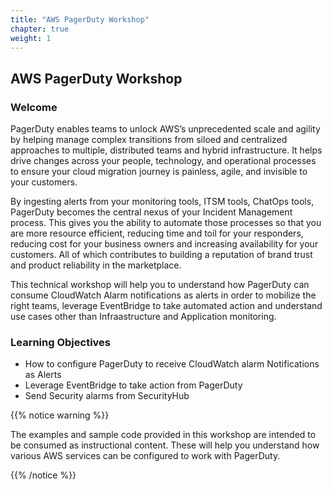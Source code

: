 ```yaml
---
title: "AWS PagerDuty Workshop"
chapter: true
weight: 1
---
```


## AWS PagerDuty Workshop

### Welcome

PagerDuty enables teams to unlock AWS’s unprecedented scale and agility by helping manage complex transitions from siloed and centralized approaches to multiple, distributed teams and hybrid infrastructure. It helps drive changes across your people, technology, and operational processes to ensure your cloud migration journey is painless, agile, and invisible to your customers.

By ingesting alerts from your monitoring tools, ITSM tools, ChatOps tools, PagerDuty becomes the central nexus of your Incident Management process. This gives you the ability to automate those processes so that you are more resource efficient, reducing time and toil for your responders, reducing cost for your business owners and increasing availability for your customers. All of which contributes to building a reputation of brand trust and product reliability in the marketplace.

This technical workshop will help you to understand how PagerDuty can consume CloudWatch Alarm notifications as alerts in order to mobilize the right teams, leverage EventBridge to take automated action and understand use cases other than Infraastructure and Application monitoring.

### Learning Objectives
- How to configure PagerDuty to receive CloudWatch alarm Notifications as Alerts
- Leverage EventBridge to take action from PagerDuty
- Send Security alarms from SecurityHub 

{{% notice warning %}}
<p style='text-align: left;'>
The examples and sample code provided in this workshop are intended to be consumed as instructional content. These will help you understand how various AWS services can be configured to work with PagerDuty.
</p>
{{% /notice %}}
